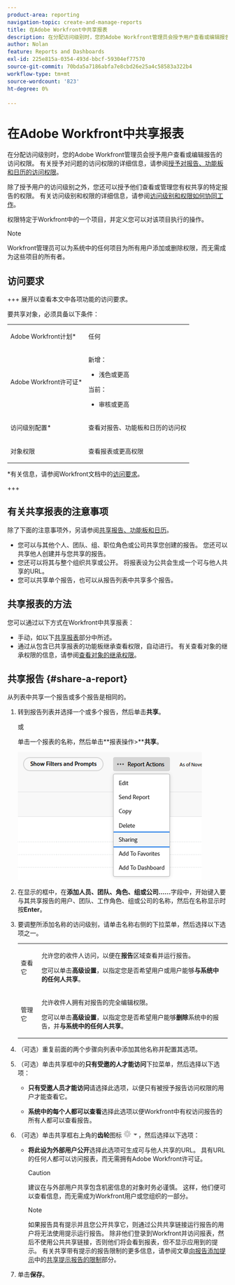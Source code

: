```yaml
---
product-area: reporting
navigation-topic: create-and-manage-reports
title: 在Adobe Workfront中共享报表
description: 在分配访问级别时，您的Adobe Workfront管理员会授予用户查看或编辑报告的访问权限。 有关授予对问题的访问权限的更多信息，请参阅授予对报告、功能板和日历的访问权限。
author: Nolan
feature: Reports and Dashboards
exl-id: 225e815a-0354-493d-bbcf-59304ef77570
source-git-commit: 70bda5a7186abfa7e8cbd26e25a4c58583a322b4
workflow-type: tm+mt
source-wordcount: '823'
ht-degree: 0%

---
```


# 在Adobe Workfront中共享报表

<!-- Audited: 11/2024 -->

在分配访问级别时，您的Adobe Workfront管理员会授予用户查看或编辑报告的访问权限。 有关授予对问题的访问权限的详细信息，请参阅[授予对报告、功能板和日历的访问权限](../../../administration-and-setup/add-users/configure-and-grant-access/grant-access-reports-dashboards-calendars.md)。

除了授予用户的访问级别之外，您还可以授予他们查看或管理您有权共享的特定报告的权限。 有关访问级别和权限的详细信息，请参阅[访问级别和权限如何协同工作](../../../administration-and-setup/add-users/access-levels-and-object-permissions/how-access-levels-permissions-work-together.md)。

权限特定于Workfront中的一个项目，并定义您可以对该项目执行的操作。

>[!NOTE]
>
>Workfront管理员可以为系统中的任何项目为所有用户添加或删除权限，而无需成为这些项目的所有者。

## 访问要求

+++ 展开以查看本文中各项功能的访问要求。

要共享对象，必须具备以下条件：

<table style="table-layout:auto"> 
 <col> 
 <col> 
 <tbody> 
  <tr> 
   <td role="rowheader">Adobe Workfront计划*</td> 
   <td> <p>任何 </p> </td> 
  </tr> 
  <tr> 
   <td role="rowheader">Adobe Workfront许可证*</td> 
      <td> 
      <p>新增：</p>
         <ul>
         <li><p>浅色或更高</p></li>
         </ul>
      <p>当前：</p>
         <ul>
         <li><p>审核或更高</p></li>
         </ul>
   </td>
  </tr> 
  <tr> 
   <td role="rowheader">访问级别配置*</td> 
   <td> <p>查看对报告、功能板和日历的访问权</p></td> 
  </tr> 
  <tr> 
   <td role="rowheader">对象权限</td> 
   <td> <p>查看报表或更高权限</p></td> 
  </tr> 
 </tbody> 
</table>

*有关信息，请参阅Workfront文档中的[访问要求](/help/quicksilver/administration-and-setup/add-users/access-levels-and-object-permissions/access-level-requirements-in-documentation.md)。

+++

## 有关共享报表的注意事项

除了下面的注意事项外，另请参阅[共享报告、功能板和日历](../../../workfront-basics/grant-and-request-access-to-objects/permissions-reports-dashboards-calendars.md)。

* 您可以与其他个人、团队、组、职位角色或公司共享您创建的报告。 您还可以共享他人创建并与您共享的报告。
* 您还可以将其与整个组织共享或公开。 将报表设为公共会生成一个可与他人共享的URL。
* 您可以共享单个报告，也可以从报告列表中共享多个报告。

## 共享报表的方法

您可以通过以下方式在Workfront中共享报表：

* 手动，如以下[共享报表](#share-a-report)部分中所述。
* 通过从包含已共享报表的功能板继承查看权限，自动进行。 有关查看对象的继承权限的信息，请参阅[查看对象的继承权限](../../../workfront-basics/grant-and-request-access-to-objects/view-inherited-permissions-on-objects.md)。

## 共享报告 {#share-a-report}

从列表中共享一个报告或多个报告是相同的。

1. 转到报告列表并选择一个或多个报告，然后单击&#x200B;**共享**。

   或

   单击一个报表的名称，然后单击**报表操作>****共享**。

   ![](assets/unshimmed-report-actions-sharing.png)

1. 在显示的框中，在&#x200B;**添加人员、团队、角色、组或公司……**&#x200B;字段中，开始键入要与其共享报告的用户、团队、工作角色、组或公司的名称，然后在名称显示时按&#x200B;**Enter**。

1. 要调整所添加名称的访问级别，请单击名称右侧的下拉菜单，然后选择以下选项之一。

   <table style="table-layout:auto"> 
    <col> 
    <col> 
    <tbody> 
     <tr> 
      <td role="rowheader">查看它</td> 
      <td> <p>允许您的收件人访问，以便在<strong>报告</strong>区域查看并运行报告。</p> <p>您可以单击<strong>高级设置</strong>，以指定您是否希望用户或用户能够<strong>与系统中的任何人共享</strong>。</p> </td> 
     </tr> 
     <tr> 
      <td role="rowheader">管理它</td> 
      <td> <p>允许收件人拥有对报告的完全编辑权限。</p> <p>您可以单击<strong>高级设置</strong>，以指定您是否希望用户能够<strong>删除</strong>系统中的报告，并<strong>与系统中的任何人共享</strong>。</p> </td> 
     </tr> 
    </tbody> 
   </table>

1. （可选）重复前面的两个步骤向列表中添加其他名称并配置其选项。
1. （可选）单击共享框中的&#x200B;**只有受邀的人才能访问**&#x200B;下拉菜单，然后选择以下选项：

   * **只有受邀人员才能访问**&#x200B;请选择此选项，以便只有被授予报告访问权限的用户才能查看它。

   * **系统中的每个人都可以查看**&#x200B;选择此选项以便Workfront中有权访问报告的所有人都可以查看报告。

1. （可选）单击共享框右上角的&#x200B;**齿轮**&#x200B;图标![齿轮图标设置](assets/gear-icon-settings-with-dn-arrow.jpg)，然后选择以下选项：

   * **将此设为外部用户公开**&#x200B;选择此选项可生成可与他人共享的URL。 具有URL的任何人都可以访问报表，而无需拥有Adobe Workfront许可证。

     >[!CAUTION]
     >
     >建议在与外部用户共享包含机密信息的对象时务必谨慎。 这样，他们便可以查看信息，而无需成为Workfront用户或您组织的一部分。

     >[!NOTE]
     >
     >如果报告具有提示并且您公开共享它，则通过公共共享链接运行报告的用户将无法使用提示运行报告。 除非他们登录到Workfront并访问报表，然后不使用公共共享链接，否则他们将会看到报表，但不显示应用到的提示。 有关共享带有提示的报告限制的更多信息，请参阅文章[向报告添加提示](../../../reports-and-dashboards/reports/creating-and-managing-reports/add-prompt-report.md)中的[共享提示报告的限制](../../../reports-and-dashboards/reports/creating-and-managing-reports/add-prompt-report.md#limitations-of-running-public-prompted-reports)部分。

1. 单击&#x200B;**保存**。
